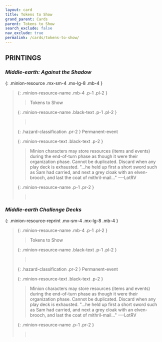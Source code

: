 ```yaml
---
layout: card
title: Tokens to Show
grand_parent: Cards
parent: Tokens to Show
search_exclude: false
nav_exclude: true
permalink: /cards/tokens-to-show/
---
```


## PRINTINGS


### _Middle-earth: Against the Shadow_

{: .minion-resource .mx-sm-4 .mx-lg-8 .mb-4 }
> {: .minion-resource-name .mb-4 .p-1 .pl-2 }
> > <div class="hazard-mp"></div>
> > <div class="card-name">Tokens to Show</div>
>
> {: .minion-resource-name .black-text .p-1 .pl-2 }
> > &nbsp;
>
> {: .hazard-classification .pr-2 }
> Permanent-event
>
> {: .minion-resource-text .black-text .p-2 }
> > Minion characters may store resources (items and events) during the end-of-turn phase as though it were their organization phase. Cannot be duplicated. Discard when any play deck is exhausted.   "...he held up first a short sword such as Sam had carried, and next a grey cloak with an elven-brooch, and last the coat of mithril-mail..." ---LotRV 
> 
> {: .minion-resource-name .p-1 .pr-2 }
> > <div class="card-shield"></div>
> > <div class="card-corruption-white">&nbsp;</div>

### _Middle-earth Challenge Decks_

{: .minion-resource-reprint .mx-sm-4 .mx-lg-8 .mb-4 }
> {: .minion-resource-name .mb-4 .p-1 .pl-2 }
> > <div class="hazard-mp"></div>
> > <div class="card-name">Tokens to Show</div>
>
> {: .minion-resource-name .black-text .p-1 .pl-2 }
> > &nbsp;
>
> {: .hazard-classification .pr-2 }
> Permanent-event
>
> {: .minion-resource-text .black-text .p-2 }
> > Minion characters may store resources (items and events) during the end-of-turn phase as though it were their organization phase. Cannot be duplicated. Discard when any play deck is exhausted.   "...he held up first a short sword such as Sam had carried, and next a grey cloak with an elven-brooch, and last the coat of mithril-mail..." ---LotRV 
> 
> {: .minion-resource-name .p-1 .pr-2 }
> > <div class="card-shield"></div>
> > <div class="card-corruption-white">&nbsp;</div>
